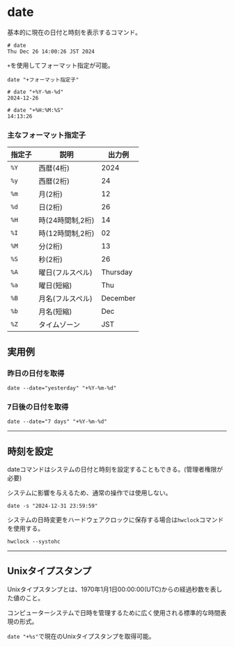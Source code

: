 # date

基本的に現在の日付と時刻を表示するコマンド。

```
# date
Thu Dec 26 14:00:26 JST 2024
```

`+`を使用してフォーマット指定が可能。

```
date "+フォーマット指定子"
```

```
# date "+%Y-%m-%d"
2024-12-26

# date "+%H:%M:%S"
14:13:26
```

### 主なフォーマット指定子

| 指定子 | 説明             | 出力例   |
|--------|------------------|----------|
| `%Y`   | 西暦(4桁)        | 2024     |
| `%y`   | 西暦(2桁)        | 24       |
| `%m`   | 月(2桁)          | 12       |
| `%d`   | 日(2桁)          | 26       |
| `%H`   | 時(24時間制,2桁) | 14       |
| `%I`   | 時(12時間制,2桁) | 02       |
| `%M`   | 分(2桁)          | 13       |
| `%S`   | 秒(2桁)          | 26       |
| `%A`   | 曜日(フルスペル) | Thursday |
| `%a`   | 曜日(短縮)       | Thu      |
| `%B`   | 月名(フルスペル) | December |
| `%b`   | 月名(短縮)       | Dec      |
| `%Z`   | タイムゾーン     | JST      |

## 実用例

### 昨日の日付を取得

```
date --date="yesterday" "+%Y-%m-%d"
```

### 7日後の日付を取得

```
date --date="7 days" "+%Y-%m-%d"
```

---

## 時刻を設定

dateコマンドはシステムの日付と時刻を設定することもできる。(管理者権限が必要)

システムに影響を与えるため、通常の操作では使用しない。

```
date -s "2024-12-31 23:59:59"
```

システムの日時変更をハードウェアクロックに保存する場合は`hwclock`コマンドを使用する。

```
hwclock --systohc
```
---

## Unixタイプスタンプ

Unixタイプスタンプとは、1970年1月1日00:00:00(UTC)からの経過秒数を表した値のこと。

コンピューターシステムで日時を管理するために広く使用される標準的な時間表現の形式。

`date "+%s"`で現在のUnixタイプスタンプを取得可能。

